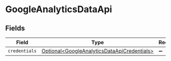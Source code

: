 # GoogleAnalyticsDataApi


## Fields

| Field                                                                                                    | Type                                                                                                     | Required                                                                                                 | Description                                                                                              |
| -------------------------------------------------------------------------------------------------------- | -------------------------------------------------------------------------------------------------------- | -------------------------------------------------------------------------------------------------------- | -------------------------------------------------------------------------------------------------------- |
| `credentials`                                                                                            | [Optional\<GoogleAnalyticsDataApiCredentials>](../../models/shared/GoogleAnalyticsDataApiCredentials.md) | :heavy_minus_sign:                                                                                       | N/A                                                                                                      |